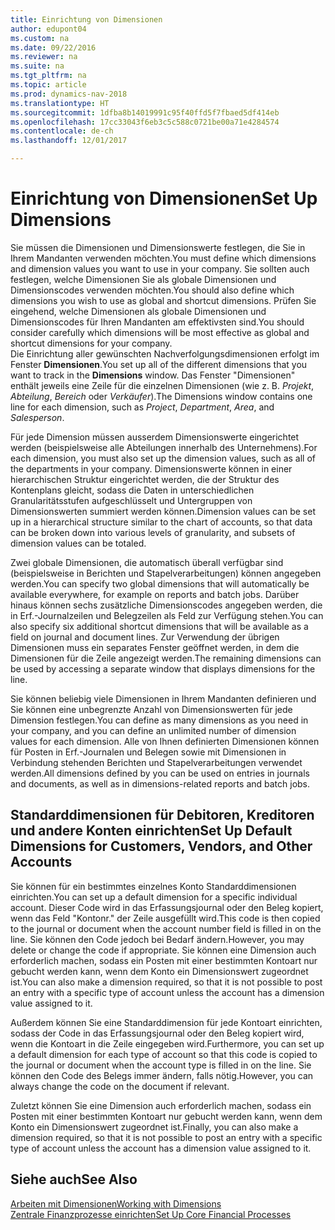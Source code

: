 ```yaml
---
title: Einrichtung von Dimensionen
author: edupont04
ms.custom: na
ms.date: 09/22/2016
ms.reviewer: na
ms.suite: na
ms.tgt_pltfrm: na
ms.topic: article
ms.prod: dynamics-nav-2018
ms.translationtype: HT
ms.sourcegitcommit: 1dfba8b14019991c95f40ffd5f7fbaed5df414eb
ms.openlocfilehash: 17cc33043f6eb3c5c588c0721be00a71e4284574
ms.contentlocale: de-ch
ms.lasthandoff: 12/01/2017

---
```


# <a name="set-up-dimensions"></a><span data-ttu-id="18b2f-102">Einrichtung von Dimensionen</span><span class="sxs-lookup"><span data-stu-id="18b2f-102">Set Up Dimensions</span></span>
<span data-ttu-id="18b2f-103">Sie müssen die Dimensionen und Dimensionswerte festlegen, die Sie in Ihrem Mandanten verwenden möchten.</span><span class="sxs-lookup"><span data-stu-id="18b2f-103">You must define which dimensions and dimension values you want to use in your company.</span></span> <span data-ttu-id="18b2f-104">Sie sollten auch festlegen, welche Dimensionen Sie als globale Dimensionen und Dimensionscodes verwenden möchten.</span><span class="sxs-lookup"><span data-stu-id="18b2f-104">You should also define which dimensions you wish to use as global and shortcut dimensions.</span></span> <span data-ttu-id="18b2f-105">Prüfen Sie eingehend, welche Dimensionen als globale Dimensionen und Dimensionscodes für Ihren Mandanten am effektivsten sind.</span><span class="sxs-lookup"><span data-stu-id="18b2f-105">You should consider carefully which dimensions will be most effective as global and shortcut dimensions for your company.</span></span>  
<span data-ttu-id="18b2f-106">Die Einrichtung aller gewünschten Nachverfolgungsdimensionen erfolgt im Fenster **Dimensionen**.</span><span class="sxs-lookup"><span data-stu-id="18b2f-106">You set up all of the different dimensions that you want to track in the **Dimensions** window.</span></span> <span data-ttu-id="18b2f-107">Das Fenster "Dimensionen" enthält jeweils eine Zeile für die einzelnen Dimensionen (wie z. B. *Projekt*, *Abteilung*, *Bereich* oder *Verkäufer*).</span><span class="sxs-lookup"><span data-stu-id="18b2f-107">The Dimensions window contains one line for each dimension, such as *Project*, *Department*, *Area*, and *Salesperson*.</span></span>  

<span data-ttu-id="18b2f-108">Für jede Dimension müssen ausserdem Dimensionswerte eingerichtet werden (beispielsweise alle Abteilungen innerhalb des Unternehmens).</span><span class="sxs-lookup"><span data-stu-id="18b2f-108">For each dimension, you must also set up the dimension values, such as all of the departments in your company.</span></span> <span data-ttu-id="18b2f-109">Dimensionswerte können in einer hierarchischen Struktur eingerichtet werden, die der Struktur des Kontenplans gleicht, sodass die Daten in unterschiedlichen Granularitätsstufen aufgeschlüsselt und Untergruppen von Dimensionswerten summiert werden können.</span><span class="sxs-lookup"><span data-stu-id="18b2f-109">Dimension values can be set up in a hierarchical structure similar to the chart of accounts, so that data can be broken down into various levels of granularity, and subsets of dimension values can be totaled.</span></span>  

<span data-ttu-id="18b2f-110">Zwei globale Dimensionen, die automatisch überall verfügbar sind (beispielsweise in Berichten und Stapelverarbeitungen) können angegeben werden.</span><span class="sxs-lookup"><span data-stu-id="18b2f-110">You can specify two global dimensions that will automatically be available everywhere, for example on reports and batch jobs.</span></span> <span data-ttu-id="18b2f-111">Darüber hinaus können sechs zusätzliche Dimensionscodes angegeben werden, die in Erf.-Journalzeilen und Belegzeilen als Feld zur Verfügung stehen.</span><span class="sxs-lookup"><span data-stu-id="18b2f-111">You can also specify six additional shortcut dimensions that will be available as a field on journal and document lines.</span></span> <span data-ttu-id="18b2f-112">Zur Verwendung der übrigen Dimensionen muss ein separates Fenster geöffnet werden, in dem die Dimensionen für die Zeile angezeigt werden.</span><span class="sxs-lookup"><span data-stu-id="18b2f-112">The remaining dimensions can be used by accessing a separate window that displays dimensions for the line.</span></span>  

<span data-ttu-id="18b2f-113">Sie können beliebig viele Dimensionen in Ihrem Mandanten definieren und Sie können eine unbegrenzte Anzahl von Dimensionswerten für jede Dimension festlegen.</span><span class="sxs-lookup"><span data-stu-id="18b2f-113">You can define as many dimensions as you need in your company, and you can define an unlimited number of dimension values for each dimension.</span></span> <span data-ttu-id="18b2f-114">Alle von Ihnen definierten Dimensionen können für Posten in Erf.-Journalen und Belegen sowie mit Dimensionen in Verbindung stehenden Berichten und Stapelverarbeitungen verwendet werden.</span><span class="sxs-lookup"><span data-stu-id="18b2f-114">All dimensions defined by you can be used on entries in journals and documents, as well as in dimensions-related reports and batch jobs.</span></span>  

## <a name="set-up-default-dimensions-for-customers-vendors-and-other-accounts"></a><span data-ttu-id="18b2f-115">Standarddimensionen für Debitoren, Kreditoren und andere Konten einrichten</span><span class="sxs-lookup"><span data-stu-id="18b2f-115">Set Up Default Dimensions for Customers, Vendors, and Other Accounts</span></span>
<span data-ttu-id="18b2f-116">Sie können für ein bestimmtes einzelnes Konto Standarddimensionen einrichten.</span><span class="sxs-lookup"><span data-stu-id="18b2f-116">You can set up a default dimension for a specific individual account.</span></span> <span data-ttu-id="18b2f-117">Dieser Code wird in das Erfassungsjournal oder den Beleg kopiert, wenn das Feld "Kontonr." der Zeile ausgefüllt wird.</span><span class="sxs-lookup"><span data-stu-id="18b2f-117">This code is then copied to the journal or document when the account number field is filled in on the line.</span></span> <span data-ttu-id="18b2f-118">Sie können den Code jedoch bei Bedarf ändern.</span><span class="sxs-lookup"><span data-stu-id="18b2f-118">However, you may delete or change the code if appropriate.</span></span> <span data-ttu-id="18b2f-119">Sie können eine Dimension auch erforderlich machen, sodass ein Posten mit einer bestimmten Kontoart nur gebucht werden kann, wenn dem Konto ein Dimensionswert zugeordnet ist.</span><span class="sxs-lookup"><span data-stu-id="18b2f-119">You can also make a dimension required, so that it is not possible to post an entry with a specific type of account unless the account has a dimension value assigned to it.</span></span>  

<span data-ttu-id="18b2f-120">Außerdem können Sie eine Standarddimension für jede Kontoart einrichten, sodass der Code in das Erfassungsjournal oder den Beleg kopiert wird, wenn die Kontoart in die Zeile eingegeben wird.</span><span class="sxs-lookup"><span data-stu-id="18b2f-120">Furthermore, you can set up a default dimension for each type of account so that this code is copied to the journal or document when the account type is filled in on the line.</span></span> <span data-ttu-id="18b2f-121">Sie können den Code des Belegs immer ändern, falls nötig.</span><span class="sxs-lookup"><span data-stu-id="18b2f-121">However, you can always change the code on the document if relevant.</span></span>  

<span data-ttu-id="18b2f-122">Zuletzt können Sie eine Dimension auch erforderlich machen, sodass ein Posten mit einer bestimmten Kontoart nur gebucht werden kann, wenn dem Konto ein Dimensionswert zugeordnet ist.</span><span class="sxs-lookup"><span data-stu-id="18b2f-122">Finally, you can also make a dimension required, so that it is not possible to post an entry with a specific type of account unless the account has a dimension value assigned to it.</span></span>

## <a name="see-also"></a><span data-ttu-id="18b2f-123">Siehe auch</span><span class="sxs-lookup"><span data-stu-id="18b2f-123">See Also</span></span>
[<span data-ttu-id="18b2f-124">Arbeiten mit Dimensionen</span><span class="sxs-lookup"><span data-stu-id="18b2f-124">Working with Dimensions</span></span>](finance-dimensions.md)  
[<span data-ttu-id="18b2f-125">Zentrale Finanzprozesse einrichten</span><span class="sxs-lookup"><span data-stu-id="18b2f-125">Set Up Core Financial Processes</span></span>](finance-setup-finance.md)

